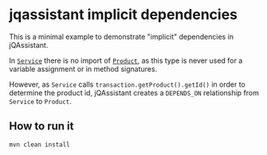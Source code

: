 # jqassistant implicit dependencies

This is a minimal example to demonstrate "implicit" dependencies in jQAssistant.

In [`Service`](./src/main/java/org/example/Service.java) there is no import
of [`Product`](./src/main/java/org/example/domain/Product.java), as this type
is never used for a variable assignment or in method signatures.

However, as `Service` calls `transaction.getProduct().getId()` in order to determine
the product id, jQAssistant creates a `DEPENDS_ON` relationship from `Service` to `Product`.

## How to run it

`mvn clean install`